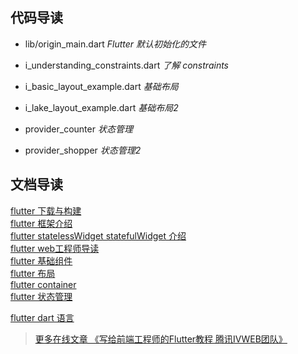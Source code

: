  
## 代码导读
- lib/origin_main.dart *Flutter 默认初始化的文件*

 - i_understanding_constraints.dart    *了解 constraints*    
 - i_basic_layout_example.dart   *基础布局*
 - i_lake_layout_example.dart *基础布局2*

 - provider_counter *状态管理*
 - provider_shopper *状态管理2*


## 文档导读

  [flutter 下载与构建](flutter_run.md)  
  [flutter 框架介绍](flutter_framework_guide.md )  
  [flutter statelessWidget statefulWidget 介绍](flutter_stateless_stateful_widget.md)  
  [flutter web工程师导读](flutter_for_web_webs.md)   
  [flutter 基础组件](flutter_basic_container.md)  
[flutter 布局](flutter_layout_readme.md)  
[flutter container](flutter_basic_container.md)  
[flutter 状态管理](flutter_state_manage.md)  


[flutter dart 语言](flutter_dart_website.md)  






> [更多在线文章 《写给前端工程师的Flutter教程 腾讯IVWEB团队》 
 ](https://juejin.cn/post/6844903918351155213#heading-10)


 




